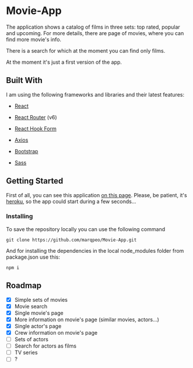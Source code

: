 # Movie-App

The application shows a catalog of films in three sets: top rated, popular and upcoming. For more details, there are page of movies, where you can find more movie's info.

There is a search for which at the moment you can find only films.

At the moment it's just a first version of the app.

## Built With

I am using the following frameworks and libraries and their latest features:

* [React](https://reactjs.org/)

* [React Router](https://reactrouter.com/) (v6)

* [React Hook Form](https://react-hook-form.com/)

* [Axios](https://github.com/axios/axios)

* [Bootstrap](https://getbootstrap.com/)

* [Sass](https://github.com/sass/dart-sass)


## Getting Started

First of all, you can see this application [on this page](https://movie-app-marqpeo.herokuapp.com/). Please, be patient, it's [heroku](https://heroku.com), so the app could start during a few seconds...

### Installing

To save the repository locally you can use the following command

    git clone https://github.com/marqpeo/Movie-App.git

And for installing the dependencies in the local node_modules folder from package.json use this:
    
    npm i

## Roadmap

- [x]   Simple sets of movies
- [x]   Movie search
- [x]   Single movie's page
- [x]   More information on movie's page (similar movies, actors...)
- [x]   Single actor's page
- [x]   Crew information on movie's page
- [ ]   Sets of actors
- [ ]   Search for actors as films
- [ ]   TV series
- [ ]   ?